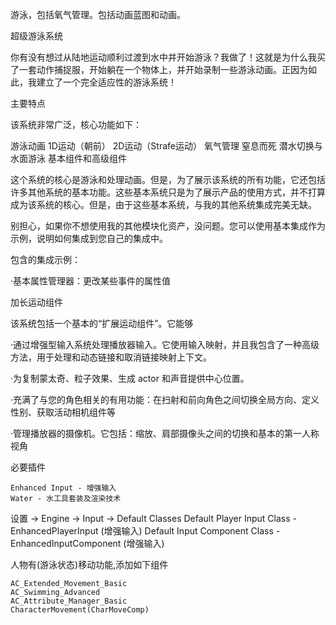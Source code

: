 游泳，包括氧气管理。包括动画蓝图和动画。

超级游泳系统

你有没有想过从陆地运动顺利过渡到水中并开始游泳？我做了！这就是为什么我买了一套动作捕捉服，开始躺在一个物体上，并开始录制一些游泳动画。正因为如此，我建立了一个完全适应性的游泳系统！

主要特点

该系统非常广泛，核心功能如下：

 游泳动画
1D运动（朝前）
2D运动（Strafe运动）
 氧气管理
 窒息而死
潜水切换与水面游泳
基本组件和高级组件

这个系统的核心是游泳和处理动画。但是，为了展示该系统的所有功能，它还包括许多其他系统的基本功能。这些基本系统只是为了展示产品的使用方式，并不打算成为该系统的核心。但是，由于这些基本系统，与我的其他系统集成完美无缺。

别担心，如果你不想使用我的其他模块化资产，没问题。您可以使用基本集成作为示例，说明如何集成到您自己的集成中。

包含的集成示例：

·基本属性管理器：更改某些事件的属性值

加长运动组件

该系统包括一个基本的“扩展运动组件”。它能够

·通过增强型输入系统处理播放器输入。它使用输入映射，并且我包含了一种高级方法，用于处理和动态链接和取消链接映射上下文。

·为复制蒙太奇、粒子效果、生成 actor 和声音提供中心位置。

·充满了与您的角色相关的有用功能：在扫射和前向角色之间切换全局方向、定义性别、获取活动相机组件等

·管理播放器的摄像机。它包括：缩放、肩部摄像头之间的切换和基本的第一人称视角

必要插件
```
Enhanced Input - 增强输入
Water - 水工具套装及渲染技术
```

设置 -> Engine -> Input -> Default Classes
Default Player Input Class - EnhancedPlayerInput (增强输入)
Default Input Component Class - EnhancedInputComponent (增强输入)

人物有(游泳状态)移动功能,添加如下组件
```
AC_Extended_Movement_Basic
AC_Swimming_Advanced
AC_Attribute_Manager_Basic
CharacterMovement(CharMoveComp)
```